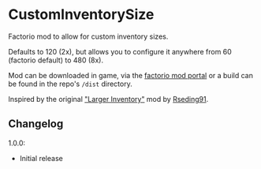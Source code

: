 # CustomInventorySize
Factorio mod to allow for custom inventory sizes.

Defaults to 120 (2x), but allows you to configure it anywhere from 60 (factorio default) to 480 (8x).

Mod can be downloaded in game, via the [factorio mod portal](https://mods.factorio.com/mods/Othyn/Custom%20Inventory%20Size) or a build can be found in the repo's `/dist` directory.

Inspired by the original ["Larger Inventory"](https://github.com/Rseding91/Larger-Inventory) mod by [Rseding91](https://github.com/Rseding91).

## Changelog
1.0.0:
- Initial release